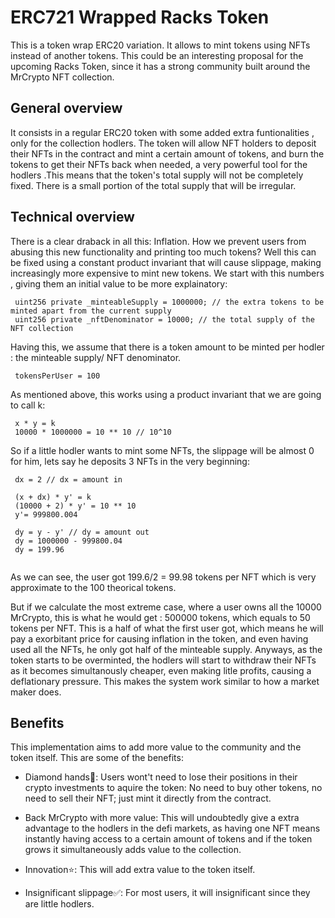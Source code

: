 # ERC721 Wrapped Racks Token

This is a token wrap ERC20 variation. It allows to mint tokens using NFTs instead of another tokens. This could be an interesting proposal for the upcoming Racks Token, since it has a strong community built around the MrCrypto NFT collection.

## General overview

It consists in a regular ERC20 token with some added extra funtionalities , only for the collection hodlers. The token will allow NFT holders to deposit their NFTs in the contract and mint a certain amount of tokens, and burn the tokens to get their NFTs back when needed, a very powerful tool for the hodlers .This means that the token's total supply will not be completely fixed. There is a small portion of the total supply that will be irregular.
  
 ## Technical overview
 
 There is a clear draback in all this: Inflation. How we prevent users from abusing this new functionality and printing too much tokens? Well  this can be fixed using a constant product invariant that will cause slippage, making increasingly more expensive to mint new tokens. We start with this numbers , giving them an initial value to be more explainatory:
 ```
  uint256 private _minteableSupply = 1000000; // the extra tokens to be minted apart from the current supply
  uint256 private _nftDenominator = 10000; // the total supply of the NFT collection
 ```
 Having this, we assume that there is a token amount to be minted per hodler : the minteable supply/ NFT denominator.
 
 ```
  tokensPerUser = 100
 ```
 As mentioned above, this works using a product invariant that we are going to call k:
 ```
  x * y = k
  10000 * 1000000 = 10 ** 10 // 10^10
 ```
 So if a little hodler wants to mint some NFTs, the slippage will be almost 0 for him, lets say he deposits 3 NFTs in the very beginning: 
 
 ```
  dx = 2 // dx = amount in
  
  (x + dx) * y' = k
  (10000 + 2) * y' = 10 ** 10
  y'= 999800.004
  
  dy = y - y' // dy = amount out
  dy = 1000000 - 999800.04
  dy = 199.96
  
 ```
 
 As we can see, the user got 199.6/2 = 99.98 tokens per NFT which is very approximate to the 100 theorical tokens.
 
But if we calculate the most extreme case, where a user owns all the 10000 MrCrypto, this is what he would get : 500000 tokens, which equals to 50 tokens per NFT. This  is a half of what the first user got, which means he will pay a exorbitant price for causing inflation in the token, and even having used all the NFTs, he only got half of the minteable supply. Anyways, as the token starts to be overminted, the hodlers will start to withdraw their NFTs as it becomes simultanously cheaper, even making litle profits, causing a deflationary pressure. This makes the system work similar to how a market maker does.
 
 
 
 ## Benefits

This implementation aims to add more value to the community and the token itself. This are some of the benefits:

  * Diamond hands💎: Users wont't need to lose their positions in their crypto investments to aquire the token: No need to buy other tokens, no need to sell their NFT; just mint it directly from the contract.
  
  * Back MrCrypto with more value: This will undoubtedly give a extra advantage to the hodlers in the defi markets, as having one NFT means instantly having access to a certain amount of tokens and if the token grows it simultaneously adds value to the collection. 
  
  * Innovation⭐: This will add extra value to the token itself.
  
  * Insignificant slippage✅: For most users, it will insignificant since they are little hodlers.
  
  
